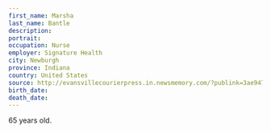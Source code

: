 ```yaml
---
first_name: Marsha
last_name: Bantle
description: 
portrait: 
occupation: Nurse
employer: Signature Health
city: Newburgh
province: Indiana
country: United States
source: http://evansvillecourierpress.in.newsmemory.com/?publink=3ae947a0d
birth_date: 
death_date: 
---
```


65 years old.